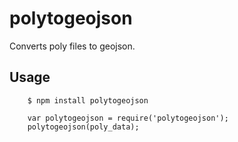 polytogeojson
=============

Converts poly files to geojson.

Usage
-----

        $ npm install polytogeojson
  
        var polytogeojson = require('polytogeojson');
        polytogeojson(poly_data);
